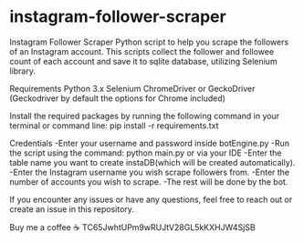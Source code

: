 # instagram-follower-scraper

Instagram Follower Scraper
Python script to help you scrape the followers of an Instagram account. This scripts collect the follower and followee count of each account and save it to sqlite database, utilizing Selenium library.

Requirements
Python 3.x Selenium ChromeDriver or GeckoDriver (Geckodriver by default the options for Chrome included) 

Install the required packages by running the following command in your terminal or command line:
pip install -r requirements.txt

Credentials
-Enter your username and password inside botEngine.py
-Run the script using the command: python main.py or via your IDE
-Enter the table name you want to create instaDB(which will be created automatically).
-Enter the Instagram username you wish scrape followers from.
-Enter the number of accounts you wish to scrape.
-The rest will be done by the bot.



If you encounter any issues or have any questions, feel free to reach out or create an issue in this repository.

Buy me a coffee ☕ 
TC65JwhtUPm9wRUJtV28GL5kKXHJW4SjSB
